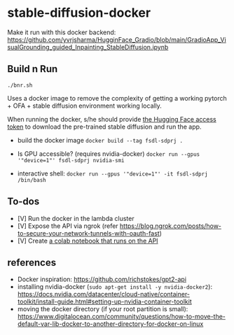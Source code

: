 # stable-diffusion-docker

Make it run with this docker backend: https://github.com/yvrjsharma/HugginFace_Gradio/blob/main/GradioApp_VisualGrounding_guided_Inpainting_StableDiffusion.ipynb



## Build n Run

`./bnr.sh`

Uses a docker image to remove the complexity of getting a working pytorch + OFA + stable diffusion environment working locally.

When running the docker, s/he should provide [the Hugging Face access token](https://huggingface.co/docs/hub/security-tokens) to download the pre-trained stable diffusion and run the app.

* build the docker image
`docker build --tag fsdl-sdprj .`

* Is GPU accessible? (requires nvidia-docker)
`docker run --gpus '"device=1"' fsdl-sdprj nvidia-smi`

* interactive shell: 
`docker run --gpus '"device=1"' -it fsdl-sdprj /bin/bash`


## To-dos
- [V] Run the docker in the lambda cluster
- [V] Expose the API via ngrok (refer https://blog.ngrok.com/posts/how-to-secure-your-network-tunnels-with-oauth-fast)
- [V] Create [a colab notebook that runs on the API](https://colab.research.google.com/github/kywch/stable-diffusion-docker/blob/main/inpaint_colab_with_api.ipynb)


## references
* Docker inspiration: https://github.com/richstokes/gpt2-api
* installing nvidia-docker (`sudo apt-get install -y nvidia-docker2`): https://docs.nvidia.com/datacenter/cloud-native/container-toolkit/install-guide.html#setting-up-nvidia-container-toolkit
* moving the docker directory (if your root partition is small): https://www.digitalocean.com/community/questions/how-to-move-the-default-var-lib-docker-to-another-directory-for-docker-on-linux

